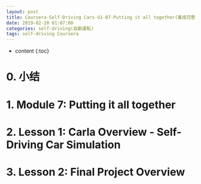 ```yaml
---
layout: post
title: Coursera-Self-Driving Cars-U1-07-Putting it all together(集成完整车辆控制系统)
date: 2019-02-20 01:07:00
categories: self-driving(自動運転)
tags: self-driving Coursera
---
```

* content
{:toc}

# 0. 小结

# 1. Module 7: Putting it all together

# 2. Lesson 1: Carla Overview - Self-Driving Car Simulation

# 3. Lesson 2: Final Project Overview

